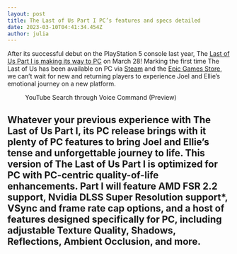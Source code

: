 ```yaml
---
layout: post
title: The Last of Us Part I PC’s features and specs detailed
date: 2023-03-10T04:41:34.454Z
author: julia
---
```

After its successful debut on the PlayStation 5 console last year, The [Last of Us Part I is making its way to PC](https://www.playstation.com/games/the-last-of-us-part-i/pc//?smcid=mablog) on March 28! Marking the first time The Last of Us has been available on PC via [Steam](https://store.steampowered.com/app/1888930/The_Last_of_Us_Part_I/) and the [Epic Games Store](https://store.epicgames.com/en-US/p/the-last-of-us-part-1), we can’t wait for new and returning players to experience Joel and Ellie’s emotional journey on a new platform. 

<div class="mt-8 overflow-y-auto">
      <figure><img
          src="https://blog.playstation.com/uploads/2023/03/89340f480db3aca3cbb26c8ce62891559e5e621f.jpg"
          alt="">
        <figcaption class="text-xl mt-8 font-bold">YouTube Search through Voice Command (Preview)</figcaption>
      </figure>
      <h2 class="mt-2 mb-20">Whatever your previous experience with The Last of Us Part I, its PC release brings with it plenty of PC features to bring Joel and Ellie’s tense and unforgettable journey to life. This version of The Last of Us Part I is optimized for PC with PC-centric quality-of-life enhancements. Part I will feature AMD FSR 2.2 support, Nvidia DLSS Super Resolution support*, VSync and frame rate cap options, and a host of features designed specifically for PC, including adjustable Texture Quality, Shadows, Reflections, Ambient Occlusion, and more.</h2>
</div>